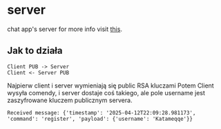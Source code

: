 # server
chat app's server
for more info visit [this](https://github.com/Ochrona-Systemow-Operacyjnych-Grupa-2/notatka).

## Jak to działa 
```
Client PUB -> Server
Client <- Server PUB 
```
Najpierw client i server wymieniają się public RSA kluczami
Potem Client wysyła comendy, i server dostaje coś takiego, ale pole username jest zaszyfrowane kluczem publicznym servera.
```
Received message: {'timestamp': '2025-04-12T22:09:28.981173', 'command': 'register', 'payload': {'username': 'Katameqqe'}}
```
